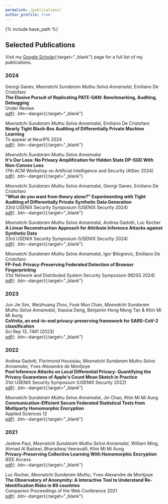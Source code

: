 ```yaml
---
permalink: /publications/
author_profile: true
---
```


{% include base_path %}

## Selected Publications

Visit my [Google Scholar](https://scholar.google.com/citations?user=zYVEyL4AAAAJ&hl=en){:target="_blank"} page for a full list of my publications.

### 2024

Georgi Ganev, *Meenatchi Sundaram Muthu Selva Annamalai*, Emiliano De Cristofaro  
**The Elusive Pursuit of Replicating PATE-GAN: Benchmarking, Auditing, Debugging**  
Under Review  
[pdf](https://arxiv.org/abs/2406.13985){: .btn--danger}{:target="_blank"}  

*Meenatchi Sundaram Muthu Selva Annamalai*, Emiliano De Cristofaro  
**Nearly Tight Black-Box Auditing of Differentially Private Machine Learning**  
To appear at NeurIPS 2024  
[pdf](https://arxiv.org/abs/2405.14106){: .btn--danger}{:target="_blank"}  

*Meenatchi Sundaram Muthu Selva Annamalai*  
**It's Our Loss: No Privacy Amplification for Hidden State DP-SGD With Non-Convex Loss**  
17th ACM Workshop on Artificial Intelligence and Security (AISec 2024)  
[pdf](https://arxiv.org/abs/2407.06496){: .btn--danger}{:target="_blank"}  

*Meenatchi Sundaram Muthu Selva Annamalai*, Georgi Ganev, Emiliano De Cristofaro  
**"What do you want from theory alone?" Experimenting with Tight Auditing of Differentially Private Synthetic Data Generation**  
33rd USENIX Security Symposium (USENIX Security 2024)  
[pdf](https://www.usenix.org/system/files/usenixsecurity24-annamalai-theory.pdf){: .btn--danger}{:target="_blank"}  

*Meenatchi Sundaram Muthu Selva Annamalai*, Andrea Gadotti, Luc Rocher  
**A Linear Reconstruction Approach for Attribute Inference Attacks against Synthetic Data**  
33rd USENIX Security Symposium (USENIX Security 2024)  
[pdf](https://www.usenix.org/system/files/usenixsecurity24-annamalai-linear.pdf){: .btn--danger}{:target="_blank"}  

*Meenatchi Sundaram Muthu Selva Annamalai*, Igor Bilogrevic, Emiliano De Cristofaro  
**FP-Fed: Privacy-Preserving Federated Detection of Browser Fingerprinting**  
31st Network and Distributed System Security Symposium (NDSS 2024)  
[pdf](https://www.ndss-symposium.org/wp-content/uploads/2024-360-paper.pdf){: .btn--danger}{:target="_blank"}  

### 2023

Jun Jie Sim, Weizhuang Zhou, Fook Mun Chan, *Meenatchi Sundaram Muthu Selva Annamalai*, Xiaoxia Deng, Benjamin Hong Meng Tan & Khin Mi Mi Aung  
**CoVnita, an end-to-end privacy-preserving framework for SARS-CoV-2 classification**  
Sci Rep 13, 7461 (2023)  
[pdf](https://www.nature.com/articles/s41598-023-34535-8){: .btn--danger}{:target="_blank"}  

### 2022

Andrea Gadotti, Florimond Houssiau, *Meenatchi Sundaram Muthu Selva Annamalai*, Yves-Alexandre de Montjoye  
**Pool Inference Attacks on Local Differential Privacy: Quantifying the Privacy Guarantees of Apple's Count Mean Sketch in Practice**  
31st USENIX Security Symposium (USENIX Security 2022)  
[pdf](https://www.usenix.org/system/files/sec22-gadotti_1.pdf){: .btn--danger}{:target="_blank"}  

*Meenatchi Sundaram Muthu Selva Annamalai*, Jin Chao, Khin Mi Mi Aung  
**Communication-Efficient Secure Federated Statistical Tests from Multiparty Homomorphic Encryption**  
Applied Sciences 12  
[pdf](https://www.mdpi.com/2076-3417/12/22/11462/pdf){: .btn--danger}{:target="_blank"}

### 2021

Jestine Paul, *Meenatchi Sundaram Muthu Selva Annamalai*, William Ming, Ahmad Al Badawi, Bharadwaj Veeravalli, Khin Mi Mi Aung  
**Privacy-Preserving Collective Learning With Homomorphic Encryption**  
IEEE Access  
[pdf](https://ieeexplore.ieee.org/stamp/stamp.jsp?arnumber=9543673){: .btn--danger}{:target="_blank"}  

Luc Rocher, *Meenatchi Sundaram Muthu*, Yves-Alexandre de Montjoye  
**The Observatory of Anonymity: A Interactive Tool to Understand Re-Identification Risks in 89 countries**  
Companion Proceedings of the Web Conference 2021  
[pdf](https://spiral.imperial.ac.uk/bitstream/10044/1/89328/2/www-observatory-final.pdf){: .btn--danger}{:target="_blank"}  